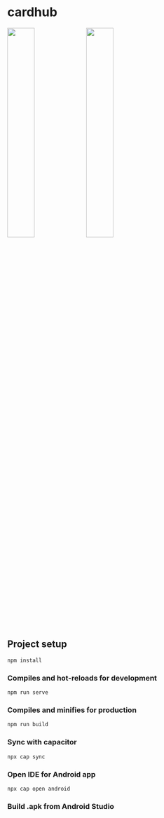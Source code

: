 # cardhub
<img src="https://ra1g.eu/ui_cardhub.jpg" height="35%" width="35%">
<img src="https://ra1g.eu/ui_cardhub2.jpg" height="35%" width="35%">


## Project setup
```
npm install
```

### Compiles and hot-reloads for development
```
npm run serve
```

### Compiles and minifies for production
```
npm run build
```

### Sync with capacitor
```
npx cap sync
```

### Open IDE for Android app
```
npx cap open android
```

### Build .apk from Android Studio
